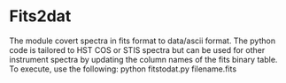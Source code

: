 # Fits2dat
The module covert spectra in fits format to data/ascii format. The python code is tailored to HST COS or STIS spectra but can be used for other instrument spectra by updating the column names of the fits binary table. To execute, use the following: python fitstodat.py filename.fits

